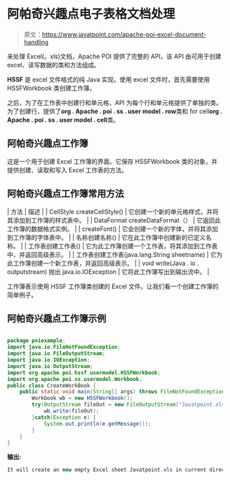 # 阿帕奇兴趣点电子表格文档处理

> 原文：<https://www.javatpoint.com/apache-poi-excel-document-handling>

来处理 Excel(。xls)文档，Apache POI 提供了完整的 API，该 API 由可用于创建 excel、读写数据的类和方法组成。

**HSSF** 是 excel 文件格式的纯 Java 实现。使用 excel 文件时，首先需要使用 HSSFWorkbook 类创建工作簿。

之后，为了在工作表中创建行和单元格，API 为每个行和单元格提供了单独的类。为了创建行，提供了**org . Apache . poi . ss . user model . row**类和 for cell**org . Apache . poi . ss . user model . cell**类。

## 阿帕奇兴趣点工作簿

这是一个用于创建 Excel 工作簿的界面。它保存 HSSFWorkbook 类的对象，并提供创建、读取和写入 Excel 工作表的方法。

## 阿帕奇兴趣点工作簿常用方法

| 方法 | 描述 |
| CellStyle createCellStyle() | 它创建一个新的单元格样式，并将其添加到工作簿的样式表中。 |
| DataFormat createDataFormat（） | 它返回此工作簿的数据格式实例。 |
| createFont() | 它会创建一个新的字体，并将其添加到工作簿的字体表中。 |
| 名称创建名称() | 它在此工作簿中创建新的已定义名称。 |
| 工作表创建工作表() | 它为此工作簿创建一个工作表，将其添加到工作表中，并返回高级表示。 |
| 工作表创建工作表(java.lang.String sheetname) | 它为此工作簿创建一个新工作表，并返回高级表示。 |
| void write(Java . io . outputstream)
抛出 java.io.IOException | 它将此工作簿写出到输出流中。 |

工作簿表示使用 HSSF 工作簿类创建的 Excel 文件。让我们看一个创建工作簿的简单例子。

## 阿帕奇兴趣点工作簿示例

```java

package poiexample;
import java.io.FileNotFoundException;
import java.io.FileOutputStream;
import java.io.IOException;
import java.io.OutputStream;
import org.apache.poi.hssf.usermodel.HSSFWorkbook;
import org.apache.poi.ss.usermodel.Workbook;
public class CreateWorkBook {
	public static void main(String[] args) throws FileNotFoundException, IOException {
		Workbook wb = new HSSFWorkbook();
	    try(OutputStream fileOut = new FileOutputStream("Javatpoint.xls")) {
	        wb.write(fileOut);
	    }catch(Exception e) {
	    	System.out.println(e.getMessage());
	    }
	}
}

```

**输出:**

```java
It will create an new empty Excel sheet Javatpoint.xls in current directory.

```